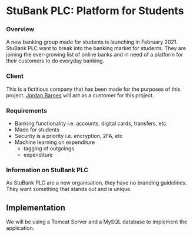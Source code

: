 # StuBank PLC: Platform for Students
### Overview
A new banking group made for students is launching in February 2021. StuBank PLC want to break into the banking market for students. They are joining the ever-growing list of online banks and in need of a platform for their customers to do everyday banking. 

 

### Client
This is a fictitious company that has been made for the purposes of this project. [Jordan Barnes](mailto://jordan.barnes@newcastle.ac.uk) will act as a customer for this project. 

 

### Requirements
- Banking functionality i.e. accounts, digital cards, transfers, etc
- Made for students
- Security is a priority i.e. encryption, 2FA, etc
- Machine learning on expenditure
    - tagging of outgoings
    - expenditure
 

### Information on StuBank PLC
As StuBank PLC are a new organisation, they have no branding guidelines. They want something that stands out and is unique.

## Implementation

We will be using a Tomcat Server and a MySQL database to implement the application.